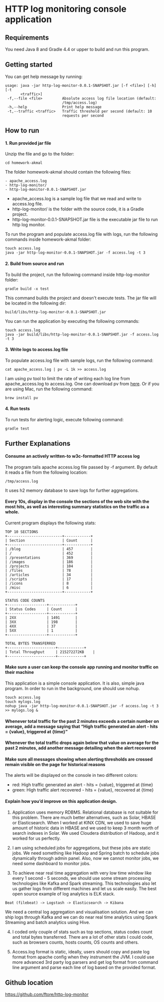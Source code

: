 # HTTP log monitoring console application

## Requirements
You need Java 8 and Gradle 4.4 or upper to build and run this program. 

## Getting started
You can get help message by running:

```
usage: java -jar http-log-monitor-0.0.1-SNAPSHOT.jar [-f <file>] [-h] [-t
       <traffic>]
 -f,--file <file>         Absolute access log file location (default:
                          /tmp/access.log)
 -h,--help                Print help message
 -t,--traffic <traffic>   Traffic threshold per second (default: 10
                          requests per second
```

## How to run
#### 1. Run provided jar file
Unzip the file and go to the folder:
```
cd homework-akmal
```

The folder homework-akmal should contain the following files:
```
- apache_access.log
- http-log-monitor/
- http-log-monitor-0.0.1-SNAPSHOT.jar
```

- apache_access.log is a sample log file that we read and write to access.log file.
- http-log-monitor/ is the folder with the source code, it is a Gradle project.
- http-log-monitor-0.0.1-SNAPSHOT.jar file is the executable jar file to run http log monitor.

To run the program and populate access.log file with logs, run the following commands inside homework-akmal folder:
```
touch access.log
java -jar http-log-monitor-0.0.1-SNAPSHOT.jar -f access.log -t 3

```

#### 2. Build from source and run
To build the project, run the following command inside http-log-monitor folder:

```
gradle build -x test
```

This command builds the project and doesn't execute tests. The jar file will be located in the following dir:
```
build/libs/http-log-monitor-0.0.1-SNAPSHOT.jar
```

You can run the application by executing the following commands:
```
touch access.log
java -jar build/libs/http-log-monitor-0.0.1-SNAPSHOT.jar -f access.log -t 3
```

#### 3. Write logs to access.log file
To populate access.log file with sample logs, run the following command:
```
cat apache_access.log | pv -L 1k >> access.log
```

I am using pv tool to limit the rate of writing each log line from apache_access.log to access.log. One can download pv from [here](http://www.ivarch.com/programs/pv.shtml).
Or if you are using Mac, run the following command:
```
brew install pv
```

#### 4. Run tests
To run tests for alerting logic, execute following command:
```
gradle test
```

## Further Explanations

#### Consume an actively written-to w3c-formatted HTTP access log
The program tails apache access.log file passed by -f argument. By default it reads a file from the following location:

```
/tmp/access.log
``` 

It uses h2 memory database to save logs for further aggregations.


#### Every 10s, display in the console the sections of the web site with the most hits, as well as interesting summary statistics on the traffic as a whole.

Current program displays the following stats:

```
TOP 10 SECTIONS
+-------------------------+------------+
| Section                 | Count      |
+-------------------------+------------+
| /blog                   | 457        |
| /                       | 452        |
| /presentations          | 369        |
| /images                 | 186        |
| /projects               | 104        |
| /files                  | 78         |
| /articles               | 34         |
| /scripts                | 17         |
| /icons                  | 8          |
| /misc                   | 6          |
+-------------------------+------------+

STATUS CODE COUNTS
+------------------+------------+
| Status Codes     | Count      |
+------------------+------------+
| 2XX              | 1491       |
| 3XX              | 198        |
| 4XX              | 37         |
| 5XX              | 1          |
+------------------+------------+

TOTAL BYTES TRANSFERRED
+----------------------+------------+
| Total Throughput     | 215272272KB    |
+----------------------+------------+

```

#### Make sure a user can keep the console app running and monitor traffic on their machine
This application is a simple console application. It is also, simple java program.
In order to run in the background, one should use nohup.

```
touch access.log
touch mylogs.log
nohup java -jar http-log-monitor-0.0.1-SNAPSHOT.jar -f access.log -t 3 >> mylogs.log &
```

#### Whenever total traffic for the past 2 minutes exceeds a certain number on average, add a message saying that “High traffic generated an alert - hits = {value}, triggered at {time}”

#### Whenever the total traffic drops again below that value on average for the past 2 minutes, add another message detailing when the alert recovered

#### Make sure all messages showing when alerting thresholds are crossed remain visible on the page for historical reasons

The alerts will be displayed on the console in two different colors:
- red: High traffic generated an alert - hits = {value}, triggered at {time}
- green: High traffic alert recovered - hits = {value}, recovered at {time}

#### Explain how you’d improve on this application design.
1. Application uses memory RDBMS. Relational database is not suitable for this problem. There are much better alternatives, such as Solar, HBASE or Elasticsearch.
When I worked at KINX CDN, we used to save huge amount of historic data in HBASE and we used to keep 3 month worth of search indexes in Solar.
We used Cloudera distribution of Hadoop, and it worked for us perfectly.

2. I am using scheduled jobs for aggregations, but these jobs are static jobs. We need something like Hadoop and Spring batch to schedule jobs dynamically through admin panel.
Also, now we cannot monitor jobs, we need some dashboard to monitor jobs.

3. To achieve near real time aggregation with very low time window like every 1 second - 5 seconds, we should use some stream processing technologies like Kafka and Spark streaming.
This technologies also let us gather logs from different machines and let us scale easily.
The best open source example of log analytics is ELK stack.

```
Beat (filebeat) -> Logstash -> Elasticsearch -> Kibana
``` 

We need a central log aggregation and visualisation solution. And we can ship logs through Kafka and we can do near real time analytics using Spark Streaming and batch analytics using Hive.

4. I coded only couple of stats such as top sections, status codes count and total bytes transferred.
There are a lot of other stats I could code, such as browsers counts, hosts counts, OS counts and others.

5. Access.log format is static, ideally, users should copy and paste log format from apache config when they instrument the JVM. I could use more advanced 3rd party log parsers 
and get log format from command line argument and parse each line of log based on the provided format.

## Github location
https://github.com/ftore/http-log-monitor
